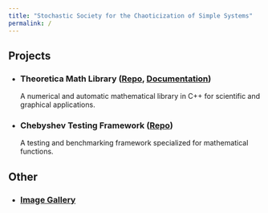 ```yaml
---
title: "Stochastic Society for the Chaoticization of Simple Systems"
permalink: /
---
```


## Projects
- ### Theoretica Math Library ([Repo](https://github.com/chaotic-society/theoretica), [Documentation](https://chaotic-society.github.io/theoretica/))
   A numerical and automatic mathematical library in C++ for scientific and graphical applications.
- ### Chebyshev Testing Framework ([Repo](https://github.com/chaotic-society/chebyshev))
   A testing and benchmarking framework specialized for mathematical functions.

## Other
- ### [Image Gallery](https://chaotic-society.github.io/gallery)
